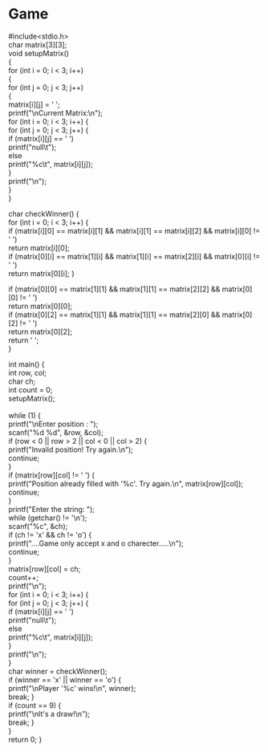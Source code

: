 # Game
#include<stdio.h>
<br>
char matrix[3][3];
    <br>
void setupMatrix()
    <br>{
    <br>
for (int i = 0; i < 3; i++)
    <br>
    {
    <br>
        for (int j = 0; j < 3; j++)
            <br>
            {
         <br>
            matrix[i][j] = ' ';
<br>
    printf("\nCurrent Matrix:\n");
    <br>
            for (int i = 0; i < 3; i++) {
        <br>
                for (int j = 0; j < 3; j++) {
            <br>
                    if (matrix[i][j] == ' ')
           <br>
                    printf("null\t");
            <br>
                    else
                    <br>
                printf("%c\t", matrix[i][j]);
                    <br>
        }
                    <br>
        printf("\n");
                    <br>
    }
                    <br>
}
<br>

char checkWinner() {
<br>
    for (int i = 0; i < 3; i++) {
    <br>
        if (matrix[i][0] == matrix[i][1] && matrix[i][1] == matrix[i][2] && matrix[i][0] != ' ')
        <br>
            return matrix[i][0];
        <br>
        if (matrix[0][i] == matrix[1][i] && matrix[1][i] == matrix[2][i] && matrix[0][i] != ' ')
            <br>
            return matrix[0][i];
    }
    <br>

if (matrix[0][0] == matrix[1][1] && matrix[1][1] == matrix[2][2] && matrix[0][0] != ' ')
<br>
        return matrix[0][0];
    <br>
    if (matrix[0][2] == matrix[1][1] && matrix[1][1] == matrix[2][0] && matrix[0][2] != ' ')
        <br>
        return matrix[0][2];
<br>
    return ' ';
<br>
}
<br>


int main() {
<br>
    int row, col;
    <br>
    char ch;
    <br>
    int count = 0;
<br>
    setupMatrix();  
<br>
    while (1) {
    <br>
        printf("\nEnter position : ");
       <br>
        scanf("%d %d", &row, &col);
<br>
        if (row < 0 || row > 2 || col < 0 || col > 2) {
    <br>
            printf("Invalid position! Try again.\n");
        <br>
            continue;
        <br>
        }
        <br>
        if (matrix[row][col] != ' ') {
           <br>
            printf("Position already filled with '%c'. Try again.\n", matrix[row][col]);
            <br>
            continue;
        <br>
        }
<br>
        printf("Enter the string: ");
        <br>
        while (getchar() != '\n'); 
        <br>
        scanf("%c", &ch);
<br>
        if (ch != 'x' && ch != 'o') {
    <br>
            printf("....Game only accept x and o charecter.....\n");
        <br>
        continue;
        <br>
        }
<br>
        matrix[row][col] = ch;
       <br>
        count++;
<br>
        printf("\n");
       <br>
        for (int i = 0; i < 3; i++) {
           <br>
            for (int j = 0; j < 3; j++) {
                <br>
                if (matrix[i][j] == ' ')
                    <br>
                    printf("null\t");
                <br>
                else
                    <br>
                    printf("%c\t", matrix[i][j]);
            <br>
            }
            <br>
            printf("\n");
        <br>
        }
<br>
        char winner = checkWinner();
        <br>
        if (winner == 'x' || winner == 'o') {
            <br>
            printf("\nPlayer '%c' wins!\n", winner);
            <br>
            break;
        }
<br>
        if (count == 9) {
    <br>
            printf("\nIt's a draw!\n");
        <br>
            break;
        }
        <br>
    }
  <br>
    return 0;
}
